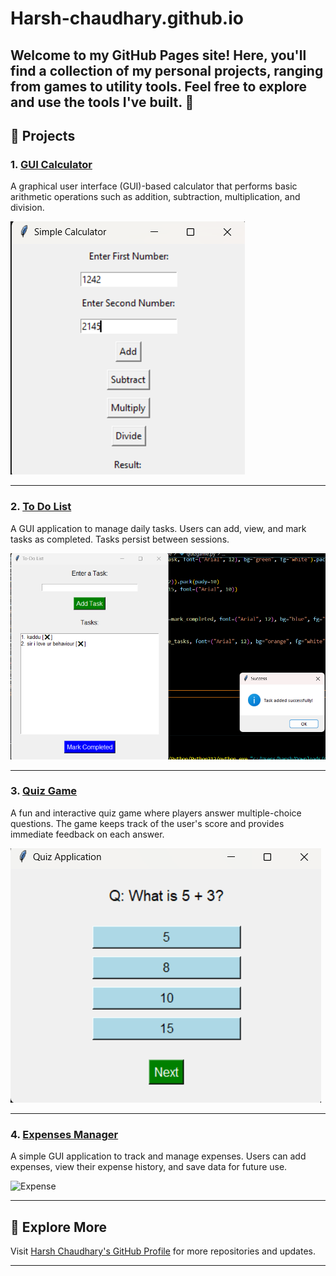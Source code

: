 # Harsh-chaudhary.github.io

## Welcome to my GitHub Pages site! Here, you'll find a collection of my personal projects, ranging from games to utility tools. Feel free to explore and use the tools I've built. 🎉

## 🚀 **Projects**

### 1. [GUI Calculator](https://github.com/harshchaudhary31/GUI-Calculator/)

A graphical user interface (GUI)-based calculator that performs basic arithmetic operations such as addition, subtraction, multiplication, and division.

![GUI-calculator](./images/calculator.png)

---

### 2. [To Do List](https://github.com/harshchaudhary31/Todolist/)

A GUI application to manage daily tasks. Users can add, view, and mark tasks as completed. Tasks persist between sessions.

![To-Do-List](./images/TodoList.png)

---

### 3. [Quiz Game](https://github.com/harshchaudhary31/quizgame/)

A fun and interactive quiz game where players answer multiple-choice questions. The game keeps track of the user's score and provides immediate feedback on each answer.

![Quiz-game](./images/quiz.png.png)

---

### 4. [Expenses Manager](https://github.com/harshchaudhary31/expensesmanager/)

A simple GUI application to track and manage expenses. Users can add expenses, view their expense history, and save data for future use.

![Expense](./images/expense.png)

---

## 🌟 **Explore More**

Visit [Harsh Chaudhary's GitHub Profile](https://github.com/harshchaudhary31/) for more repositories and updates.

---
